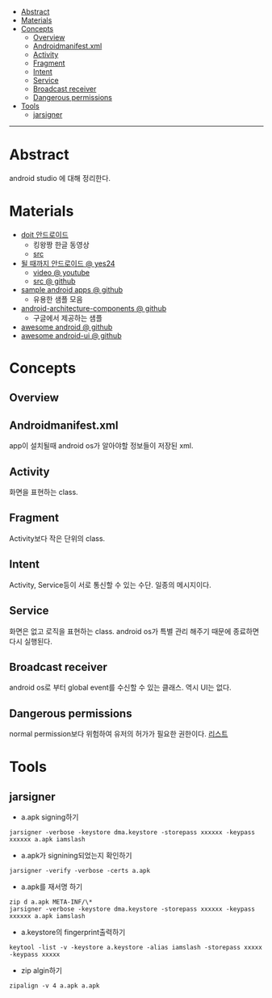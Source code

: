 - [Abstract](#abstract)
- [Materials](#materials)
- [Concepts](#concepts)
    - [Overview](#overview)
    - [Androidmanifest.xml](#androidmanifestxml)
    - [Activity](#activity)
    - [Fragment](#fragment)
    - [Intent](#intent)
    - [Service](#service)
    - [Broadcast receiver](#broadcast-receiver)
    - [Dangerous permissions](#dangerous-permissions)
- [Tools](#tools)
    - [jarsigner](#jarsigner)

-------------------------------------------------------------------------------

# Abstract

android studio 에 대해 정리한다.

# Materials

* [doit 안드로이드](https://www.youtube.com/playlist?list=PLG7te9eYUi7sq701GghpoSKe-jbkx9NIF)
  * 킹왕짱 한글 동영상
  * [src](http://147.46.109.80:9090/board/board-list.do?boardId=doitandroid)
* [될 때까지 안드로이드 @ yes24](http://www.yes24.com/24/goods/59298937)
  * [video @ youtube](https://www.youtube.com/watch?v=MjtlPTUUL74&list=PLxTmPHxRH3VWSF7kMcsIaTglWUJZpWeQ9)
  * [src @ github](https://github.com/junsuk5/android-first-book)
* [sample android apps @ github](https://github.com/codepath/android_guides/wiki/Sample-Android-Apps)
  * 유용한 샘플 모음
* [android-architecture-components @ github](https://github.com/googlesamples/android-architecture-components)
  * 구글에서 제공하는 샘플
* [awesome android @ github](https://github.com/JStumpp/awesome-android)
* [awesome android-ui @ github](https://github.com/wasabeef/awesome-android-ui)

# Concepts

## Overview

## Androidmanifest.xml

app이 설치될때 android os가 알아야할 정보들이 저장된 xml.

## Activity

화면을 표현하는 class.

## Fragment

Activity보다 작은 단위의 class.

## Intent

Activity, Service등이 서로 통신할 수 있는 수단. 일종의 메시지이다.

## Service

화면은 없고 로직을 표현하는 class. android os가 특별 관리 해주기
때문에 종료하면 다시 실행된다.

## Broadcast receiver

android os로 부터 global event를 수신할 수 있는 클래스. 역시 UI는
없다.

## Dangerous permissions

normal permission보다 위험하여 유저의 허가가 필요한 권한이다. 
[리스트](https://developer.android.com/guide/topics/permissions/overview.html#permission-groups)

# Tools

## jarsigner

* a.apk signing하기

```
jarsigner -verbose -keystore dma.keystore -storepass xxxxxx -keypass xxxxxx a.apk iamslash
```

* a.apk가 signining되었는지 확인하기

```
jarsigner -verify -verbose -certs a.apk
```

* a.apk를 재서명 하기

```
zip d a.apk META-INF/\*
jarsigner -verbose -keystore dma.keystore -storepass xxxxxx -keypass xxxxxx a.apk iamslash
```

* a.keystore의 fingerprint출력하기

```
keytool -list -v -keystore a.keystore -alias iamslash -storepass xxxxx -keypass xxxxx
```

* zip algin하기

```
zipalign -v 4 a.apk a.apk
```
